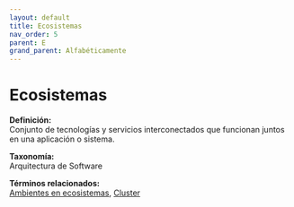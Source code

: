```yaml
---
layout: default
title: Ecosistemas
nav_order: 5
parent: E
grand_parent: Alfabéticamente
---
```


# Ecosistemas

**Definición:**  
Conjunto de tecnologías y servicios interconectados que funcionan juntos en una aplicación o sistema.

**Taxonomía:**  
Arquitectura de Software

**Términos relacionados:**  
[Ambientes en ecosistemas](https://maleniski.github.io/diccionario-angl-tec-mx/docs/alfabeticamente/A/ambientes-en-ecosistemas.html), [Cluster](https://maleniski.github.io/diccionario-angl-tec-mx/docs/alfabeticamente/C/cluster.html)
